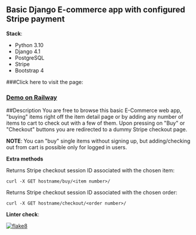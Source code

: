 ## Basic Django E-commerce app with configured Stripe payment

 **Stack**:
+ Python 3.10
+ Django 4.1
+ PostgreSQL
+ Stripe
+ Bootstrap 4

###Click here to visit the page:
### [Demo on Railway](https://stripepaymenttest-production.up.railway.app/)

##Description
You are free to browse this basic E-Commerce web app, "buying" items
right off the item detail page or by adding any number of items to cart to check out with a few of them.
Upon pressing on "Buy" or "Checkout" buttons you are redirected to a dummy Stripe checkout page.

**NOTE**:
You can "buy" single items without signing up, but adding/checking out from cart is possible only for logged in users.

**Extra methods**

Returns Stripe checkout session ID associated with the chosen item:

`curl -X GET hostname/buy/<item number>/`

Returns Stripe checkout session ID associated with the chosen order:

`curl -X GET hostname/checkout/<order number>/`

**Linter check**:

[![flake8](https://github.com/Polyrom/stripe_payment_test/actions/workflows/flake8.yml/badge.svg)](https://github.com/Polyrom/stripe_payment_test/actions/workflows/flake8.yml)